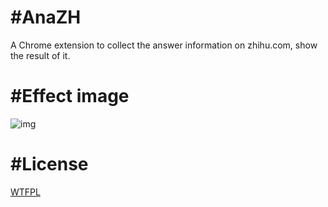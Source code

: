 #AnaZH
=====

A Chrome extension  to collect the answer information on zhihu.com, show the result of it.

#Effect image
=====
![img](https://raw.githubusercontent.com/justdark/AnaZH/master/effect.png)

#License
====
[WTFPL](http://www.wtfpl.net/)
